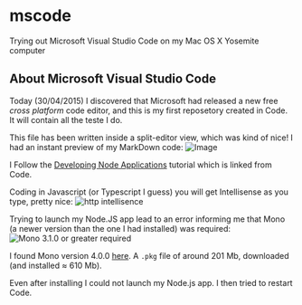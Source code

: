# mscode
Trying out Microsoft Visual Studio Code on my Mac OS X Yosemite computer

## About Microsoft Visual Studio Code
Today (30/04/2015) I discovered that Microsoft had released a new free _cross platform_ code editor, and this is my first reposetory created in Code.
It will contain all the teste I do.

This file has been written inside a split-editor view, which was kind of nice!
I had an instant preview of my MarkDown code:
![Image](https://dl.dropboxusercontent.com/u/3260327/Sk%C3%A6rmbillede%202015-04-30%2023.20.00.png)

I Follow the [Developing Node Applications](https://code.visualstudio.com/docs/nodejs) tutorial which is linked from Code.

Coding in Javascript (or Typescript I guess) you will get Intellisense as you type, pretty nice:
![http intellisence](https://dl.dropboxusercontent.com/u/3260327/codeIntellisense.png)

Trying to launch my Node.JS app lead to an error informing me that Mono (a newer version than the one I had installed) was required:
![Mono 3.1.0 or greater required](https://dl.dropboxusercontent.com/u/3260327/mono310required.png) 

I found Mono version 4.0.0 [here](http://www.mono-project.com/download/).  A `.pkg` file of around 201 Mb, downloaded (and installed ≈ 610 Mb).
 
Even after installing I could not launch my Node.js app. I then tried to restart Code.